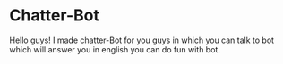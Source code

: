 # Chatter-Bot
Hello guys!
I made chatter-Bot for you guys in which you can talk to bot which will answer you in english you can do fun with bot.
